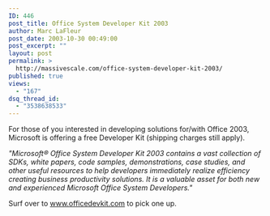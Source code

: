```yaml
---
ID: 446
post_title: Office System Developer Kit 2003
author: Marc LaFleur
post_date: 2003-10-30 00:49:00
post_excerpt: ""
layout: post
permalink: >
  http://massivescale.com/office-system-developer-kit-2003/
published: true
views:
  - "167"
dsq_thread_id:
  - "3538638533"
---
```

<P>For those of you interested in developing solutions for/with Office 2003, Microsoft is offering a free Developer Kit (shipping charges still apply). </P>
<P><I>"Microsoft&#174; Office System Developer Kit 2003 contains a vast collection of SDKs, white papers, code samples, demonstrations, case studies, and other useful resources to help developers immediately realize efficiency creating business productivity solutions. It is a valuable asset for both new and experienced Microsoft Office System Developers."</I></P>
<P>Surf over to <A href="http://www.officedevkit.com">www.officedevkit.com</A> to pick one up. </P>
<P>&nbsp;</P>